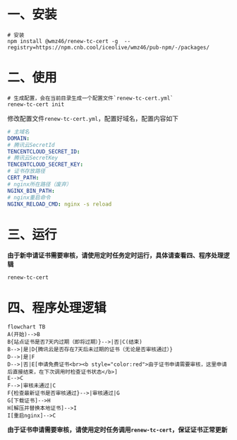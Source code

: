 # 一、安装
```shell
# 安装
npm install @wmz46/renew-tc-cert -g  --registry=https://npm.cnb.cool/iceolive/wmz46/pub-npm/-/packages/
```
# 二、使用
```shell
# 生成配置，会在当前目录生成一个配置文件`renew-tc-cert.yml`
renew-tc-cert init
```
修改配置文件`renew-tc-cert.yml`，配置好域名，配置内容如下
```yaml
# 主域名
DOMAIN:
# 腾讯云SecretId
TENCENTCLOUD_SECRET_ID:
# 腾讯云SecretKey
TENCENTCLOUD_SECRET_KEY:
# 证书存放路径
CERT_PATH:
# nginx所在路径（废弃）
NGINX_BIN_PATH:
# nginx重启命令
NGINX_RELOAD_CMD: nginx -s reload
```
# 三、运行
**由于新申请证书需要审核，请使用定时任务定时运行，具体请查看四、程序处理逻辑**
```shell
renew-tc-cert
```
# 四、程序处理逻辑
```mermaid
flowchart TB
A(开始)-->B
B{站点证书是否7天内过期（即将过期）}-->|否|C(结束)
B-->|是|D{腾讯云是否存在7天后未过期的证书（无论是否审核通过）}
D-->|是|F
D-->|否|E[申请免费证书<br><b style="color:red">由于证书申请需要审核，这里申请后直接结束，在下次调用时检查证书状态</b>]
E-->C
F-->|审核未通过|C
F{检查最新证书是否审核通过}-->|审核通过|G
G[下载证书]-->H
H[解压并替换本地证书]-->I
I[重启nginx]-->C
```
**由于证书申请需要审核，请使用定时任务调用`renew-tc-cert`，保证证书正常更新**
